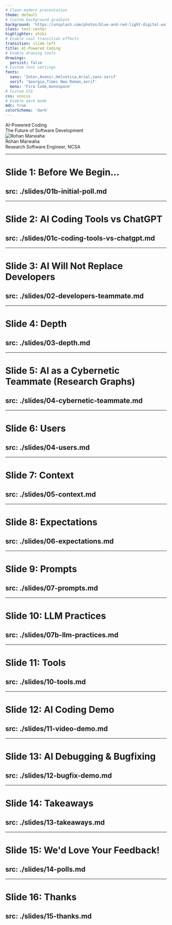 ```yaml
---
# Clean modern presentation
theme: default
# Custom background gradient
background: 'https://unsplash.com/photos/blue-and-red-light-digital-wallpaper-zRkBOOpKRhs'
class: text-center
highlighter: shiki
# Enable cool transition effects
transition: slide-left
title: AI-Powered Coding
# Enable drawing tools
drawings:
  persist: false
# Custom font settings
fonts:
  sans: 'Inter,Avenir,Helvetica,Arial,sans-serif'
  serif: 'Georgia,Times New Roman,serif'
  mono: 'Fira Code,monospace'
# Custom CSS
css: unocss
# Enable dark mode
mdc: true
colorSchema: 'dark'
---
```


<div class="absolute top-0 right-0 w-full h-full bg-gradient-to-br from-blue-600/10 via-purple-500/10 to-emerald-400/10 z-[-1] rounded-xl"></div>

<div class="absolute top-10 right-12 text-9xl opacity-20 text-blue-400">
  <carbon:ai-status />
</div>

<div class="flex flex-col justify-center items-center h-80">
  <div class="text-6xl font-bold tracking-tight bg-clip-text text-transparent bg-gradient-to-r from-blue-500 to-emerald-400 mb-4">
    AI-Powered Coding
  </div>
  
  <div class="text-2xl text-white/80 mb-8">
    The Future of Software Development
  </div>

  <!-- <div class="bg-white/10 backdrop-blur-md px-8 py-6 rounded-xl border border-white/20 shadow-lg w-3/4 max-w-3xl transform hover:scale-105 transition">
    <div class="text-xl font-semibold tracking-tight">
      Transform Your Development Workflow
    </div>
    <div class="text-lg opacity-80 mt-1">
      Explore how AI is reshaping software engineering
    </div>
  </div> -->
</div>

<div class="absolute bottom-10 left-10 flex items-center space-x-2 text-sm opacity-80 text-left">
  <div class="h-12 w-12 overflow-hidden rounded-full border-2 border-white/20">
    <img src="/images/Rohan Marwaha.jpeg" alt="Rohan Marwaha" class="w-full h-full object-cover" />
  </div>
  <div class="text-left">
    <div class="font-semibold">Rohan Marwaha</div>
    <div class="text-xs">Research Software Engineer, NCSA</div>
  </div>
</div>

<div class="abs-br m-6 flex gap-2">
  <a href="mailto:rohan13@illinois.edu" target="_blank" alt="Email"
    class="text-xl slidev-icon-btn opacity-50 !border-none !hover:text-white">
    <carbon:email />
  </a>
</div>

---
# Slide 1: Before We Begin...
src: ./slides/01b-initial-poll.md
---

---
# Slide 2: AI Coding Tools vs ChatGPT
src: ./slides/01c-coding-tools-vs-chatgpt.md
---

---
# Slide 3: AI Will Not Replace Developers
src: ./slides/02-developers-teammate.md
---

---
# Slide 4: Depth
src: ./slides/03-depth.md
---

---
# Slide 5: AI as a Cybernetic Teammate (Research Graphs)
src: ./slides/04-cybernetic-teammate.md
---

---
# Slide 6: Users
src: ./slides/04-users.md
---

---
# Slide 7: Context
src: ./slides/05-context.md
---

---
# Slide 8: Expectations
src: ./slides/06-expectations.md
---

---
# Slide 9: Prompts
src: ./slides/07-prompts.md
---

---
# Slide 10: LLM Practices
src: ./slides/07b-llm-practices.md
---

---
# Slide 11: Tools
src: ./slides/10-tools.md
---

---
# Slide 12: AI Coding Demo
src: ./slides/11-video-demo.md
---

---
# Slide 13: AI Debugging & Bugfixing
src: ./slides/12-bugfix-demo.md
---

---
# Slide 14: Takeaways
src: ./slides/13-takeaways.md
---

---
# Slide 15: We'd Love Your Feedback!
src: ./slides/14-polls.md
---

---
# Slide 16: Thanks
src: ./slides/15-thanks.md
---
